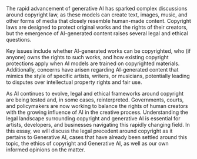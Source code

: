 The rapid advancement of generative AI has sparked complex discussions around copyright law, as these models can create text, images, music, and other forms of media that closely resemble human-made content. Copyright laws are designed to protect original works and the rights of their creators, but the emergence of AI-generated content raises several legal and ethical questions.

Key issues include whether AI-generated works can be copyrighted, who (if anyone) owns the rights to such works, and how existing copyright protections apply when AI models are trained on copyrighted materials. Additionally, concerns have arisen regarding AI-generated content that mimics the style of specific artists, writers, or musicians, potentially leading to disputes over intellectual property rights and fair use.

As AI continues to evolve, legal and ethical frameworks around copyright are being tested and, in some cases, reinterpreted. Governments, courts, and policymakers are now working to balance the rights of human creators with the growing influence of AI in the creative process. Understanding the legal landscape surrounding copyright and generative AI is essential for artists, developers, and businesses navigating this rapidly changing field. In this essay, we will discuss the legal precedent around copyright as it pertains to Generative AI, cases that have already been settled around this topic, the ethics of copyright and Generative AI, as well as our own informed opinions on the matter. 